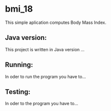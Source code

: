 # bmi_18
This simple aplication computes Body Mass Index.

## Java version:
This project is written in Java version ...

## Running:
In oder to run the program you have to...

## Testing:

In oder to the program you have to...
